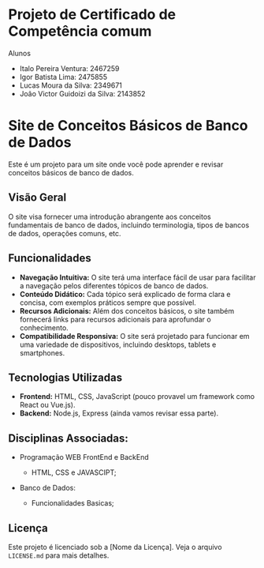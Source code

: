# Projeto de Certificado de Competência comum
Alunos
- Italo Pereira Ventura: 2467259
- Igor Batista Lima: 2475855
- Lucas Moura da Silva: 2349671
- João Victor Guidoizi da Silva: 2143852

# Site de Conceitos Básicos de Banco de Dados

Este é um projeto para um site onde você pode aprender e revisar conceitos básicos de banco de dados.

## Visão Geral

O site visa fornecer uma introdução abrangente aos conceitos fundamentais de banco de dados, incluindo terminologia, tipos de bancos de dados, operações comuns, etc.

## Funcionalidades

- **Navegação Intuitiva:** O site terá uma interface fácil de usar para facilitar a navegação pelos diferentes tópicos de banco de dados.
- **Conteúdo Didático:** Cada tópico será explicado de forma clara e concisa, com exemplos práticos sempre que possível.
- **Recursos Adicionais:** Além dos conceitos básicos, o site também fornecerá links para recursos adicionais para aprofundar o conhecimento.
- **Compatibilidade Responsiva:** O site será projetado para funcionar em uma variedade de dispositivos, incluindo desktops, tablets e smartphones.

## Tecnologias Utilizadas

- **Frontend:** HTML, CSS, JavaScript (pouco provavel um framework como React ou Vue.js).
- **Backend:** Node.js, Express (ainda vamos revisar essa parte).

## Disciplinas Associadas:
- Programação WEB FrontEnd e BackEnd
  - HTML, CSS e JAVASCIPT;

- Banco de Dados:
  - Funcionalidades Basicas;


## Licença

Este projeto é licenciado sob a [Nome da Licença]. Veja o arquivo `LICENSE.md` para mais detalhes.

